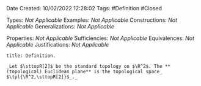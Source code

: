 <br />
<br />

Date Created: 10/02/2022 12:28:02
Tags: #Definition #Closed 

Types: _Not Applicable_
Examples: _Not Applicable_
Constructions: _Not Applicable_
Generalizations: _Not Applicable_

Properties: _Not Applicable_
Sufficiencies: _Not Applicable_
Equivalences: _Not Applicable_
Justifications: _Not Applicable_

``` ad-Definition
title: Definition.

_Let $\sttopR[2]$ be the standard topology on $\R^2$. The **(topological) Euclidean plane** is the topological space_ $\tpl{\R^2,\sttopR[2]}$_._

```

